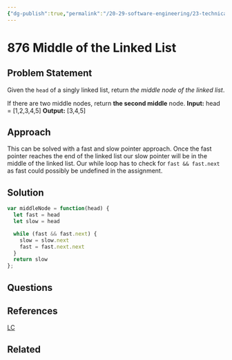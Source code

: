 ```yaml
---
{"dg-publish":true,"permalink":"/20-29-software-engineering/23-technical-fundamentals/23-03-leetcode/876-middle-of-the-linked-list/","tags":["dsa/linked_list"],"created":"2023-11-28T07:50:19.687-06:00","updated":"2023-11-28T08:06:42.296-06:00"}
---
```


# 876 Middle of the Linked List
## Problem Statement
Given the `head` of a singly linked list, return _the middle node of the linked list_.

If there are two middle nodes, return **the second middle** node.
**Input:** head = [1,2,3,4,5]
**Output:** [3,4,5]
## Approach
This can be solved with a fast and slow pointer approach. Once the fast pointer reaches the end of the linked list our slow pointer will be in the middle of the linked list.
Our while loop has to check for `fast && fast.next` as fast could possibly be undefined in the assignment.
## Solution
```javascript
var middleNode = function(head) {
  let fast = head
  let slow = head

  while (fast && fast.next) {
    slow = slow.next
    fast = fast.next.next
  }
  return slow
};
```
## Questions
## References
[LC](https://leetcode.com/problems/middle-of-the-linked-list/description/)
## Related